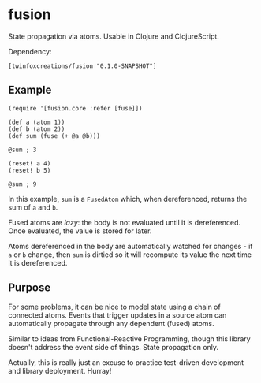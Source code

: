 # fusion

State propagation via atoms. Usable in Clojure and ClojureScript.

Dependency:
```
[twinfoxcreations/fusion "0.1.0-SNAPSHOT"]
```

## Example

```
(require '[fusion.core :refer [fuse]])

(def a (atom 1))
(def b (atom 2))
(def sum (fuse (+ @a @b)))

@sum ; 3

(reset! a 4)
(reset! b 5)

@sum ; 9
```

In this example, `sum` is a `FusedAtom` which, when dereferenced, returns the
sum of `a` and `b`.

Fused atoms are _lazy_: the body is not evaluated until it is dereferenced.
Once evaluated, the value is stored for later.

Atoms dereferenced in the body are automatically watched for changes - if `a`
or `b` change, then `sum` is dirtied so it will recompute its value the next
time it is dereferenced.

## Purpose

For some problems, it can be nice to model state using a chain of connected
atoms. Events that trigger updates in a source atom can automatically propagate
through any dependent (fused) atoms.

Similar to ideas from Functional-Reactive Programming, though this library
doesn't address the event side of things. State propagation only.

Actually, this is really just an excuse to practice test-driven development and
library deployment. Hurray!
